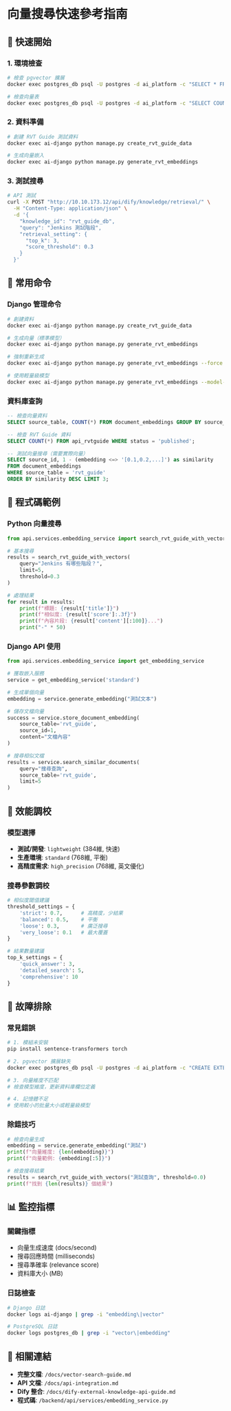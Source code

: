 # 向量搜尋快速參考指南

## 🚀 快速開始

### 1. 環境檢查
```bash
# 檢查 pgvector 擴展
docker exec postgres_db psql -U postgres -d ai_platform -c "SELECT * FROM pg_extension WHERE extname = 'vector';"

# 檢查向量表
docker exec postgres_db psql -U postgres -d ai_platform -c "SELECT COUNT(*) FROM document_embeddings;"
```

### 2. 資料準備
```bash
# 創建 RVT Guide 測試資料
docker exec ai-django python manage.py create_rvt_guide_data

# 生成向量嵌入
docker exec ai-django python manage.py generate_rvt_embeddings
```

### 3. 測試搜尋
```bash
# API 測試
curl -X POST "http://10.10.173.12/api/dify/knowledge/retrieval/" \
  -H "Content-Type: application/json" \
  -d '{
    "knowledge_id": "rvt_guide_db",
    "query": "Jenkins 測試階段",
    "retrieval_setting": {
      "top_k": 3,
      "score_threshold": 0.3
    }
  }'
```

## 📝 常用命令

### Django 管理命令
```bash
# 創建資料
docker exec ai-django python manage.py create_rvt_guide_data

# 生成向量（標準模型）
docker exec ai-django python manage.py generate_rvt_embeddings

# 強制重新生成
docker exec ai-django python manage.py generate_rvt_embeddings --force

# 使用輕量級模型
docker exec ai-django python manage.py generate_rvt_embeddings --model-name paraphrase-multilingual-MiniLM-L12-v2
```

### 資料庫查詢
```sql
-- 檢查向量資料
SELECT source_table, COUNT(*) FROM document_embeddings GROUP BY source_table;

-- 檢查 RVT Guide 資料
SELECT COUNT(*) FROM api_rvtguide WHERE status = 'published';

-- 測試向量搜尋（需要實際向量）
SELECT source_id, 1 - (embedding <=> '[0.1,0.2,...]') as similarity 
FROM document_embeddings 
WHERE source_table = 'rvt_guide' 
ORDER BY similarity DESC LIMIT 3;
```

## 🔧 程式碼範例

### Python 向量搜尋
```python
from api.services.embedding_service import search_rvt_guide_with_vectors

# 基本搜尋
results = search_rvt_guide_with_vectors(
    query="Jenkins 有哪些階段？",
    limit=5,
    threshold=0.3
)

# 處理結果
for result in results:
    print(f"標題: {result['title']}")
    print(f"相似度: {result['score']:.3f}")
    print(f"內容片段: {result['content'][:100]}...")
    print("-" * 50)
```

### Django API 使用
```python
from api.services.embedding_service import get_embedding_service

# 獲取嵌入服務
service = get_embedding_service('standard')

# 生成單個向量
embedding = service.generate_embedding("測試文本")

# 儲存文檔向量
success = service.store_document_embedding(
    source_table='rvt_guide',
    source_id=1,
    content="文檔內容"
)

# 搜尋相似文檔
results = service.search_similar_documents(
    query="搜尋查詢",
    source_table='rvt_guide',
    limit=5
)
```

## 🎯 效能調校

### 模型選擇
- **測試/開發**: `lightweight` (384維, 快速)
- **生產環境**: `standard` (768維, 平衡)
- **高精度需求**: `high_precision` (768維, 英文優化)

### 搜尋參數調校
```python
# 相似度閾值建議
threshold_settings = {
    'strict': 0.7,      # 高精度，少結果
    'balanced': 0.5,    # 平衡
    'loose': 0.3,       # 廣泛搜尋
    'very_loose': 0.1   # 最大覆蓋
}

# 結果數量建議
top_k_settings = {
    'quick_answer': 3,
    'detailed_search': 5,
    'comprehensive': 10
}
```

## 🚨 故障排除

### 常見錯誤
```bash
# 1. 模組未安裝
pip install sentence-transformers torch

# 2. pgvector 擴展缺失
docker exec postgres_db psql -U postgres -d ai_platform -c "CREATE EXTENSION IF NOT EXISTS vector;"

# 3. 向量維度不匹配
# 檢查模型維度，更新資料庫欄位定義

# 4. 記憶體不足
# 使用較小的批量大小或輕量級模型
```

### 除錯技巧
```python
# 檢查向量生成
embedding = service.generate_embedding("測試")
print(f"向量維度: {len(embedding)}")
print(f"向量範例: {embedding[:5]}")

# 檢查搜尋結果
results = search_rvt_guide_with_vectors("測試查詢", threshold=0.0)
print(f"找到 {len(results)} 個結果")
```

## 📊 監控指標

### 關鍵指標
- 向量生成速度 (docs/second)
- 搜尋回應時間 (milliseconds)
- 搜尋準確率 (relevance score)
- 資料庫大小 (MB)

### 日誌檢查
```bash
# Django 日誌
docker logs ai-django | grep -i "embedding\|vector"

# PostgreSQL 日誌
docker logs postgres_db | grep -i "vector\|embedding"
```

## 🔗 相關連結

- **完整文檔**: `/docs/vector-search-guide.md`
- **API 文檔**: `/docs/api-integration.md`
- **Dify 整合**: `/docs/dify-external-knowledge-api-guide.md`
- **程式碼**: `/backend/api/services/embedding_service.py`